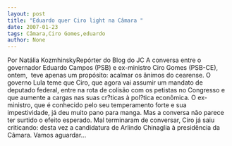 ```yaml
---
layout: post
title: "Eduardo quer Ciro light na Câmara "
date: 2007-01-23
tags: Câmara,Ciro Gomes,eduardo
author: None
---
```

Por Natália KozmhinskyRepórter do Blog do JC
A conversa entre o governador Eduardo Campos (PSB) e ex-ministro Ciro Gomes (PSB-CE), ontem, &nbsp;teve apenas um propósito: acalmar os ânimos do cearense. 
O governo Lula teme que Ciro, que agora vai assumir um mandato de deputado federal, entre na rota de colisão com os petistas no Congresso e que aumente a cargas nas suas cr?ticas à pol?tica econômica. 
O ex-ministro, que é conhecido pelo seu temperamento forte e sua impestividade, já deu muito pano para manga. Mas a conversa não parece ter surtido o efeito esperado. Mal terminaram de conversar, Ciro já saiu criticando: desta vez a candidatura de Arlindo Chinaglia à presidência da Câmara. Vamos aguardar...&nbsp;  